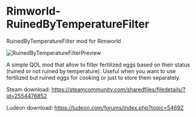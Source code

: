 # Rimworld-RuinedByTemperatureFilter
 RuinedByTemperatureFilter mod for Rimworld

![RuinedByTemperatureFilterPreview](https://i.imgur.com/yGeRY47.png)

A simple QOL mod that allow to filter fertilized eggs based on their status (ruined or not ruined by temperature).
Useful when you want to use fertilized but ruined eggs for cooking or just to store them separately.

Steam download: https://steamcommunity.com/sharedfiles/filedetails/?id=2554476852

Ludeon download: https://ludeon.com/forums/index.php?topic=54692
